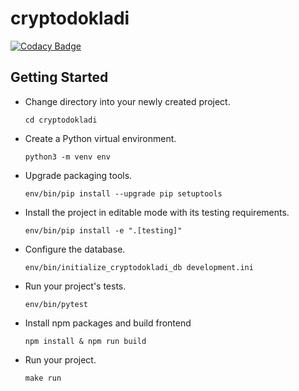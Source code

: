 # cryptodokladi

[![Codacy Badge](https://api.codacy.com/project/badge/Grade/912fccdd4f654710a2695789cee7c1d0)](https://app.codacy.com/app/Alko89/cryptodokladi?utm_source=github.com&utm_medium=referral&utm_content=Alko89/cryptodokladi&utm_campaign=Badge_Grade_Dashboard)

## Getting Started

- Change directory into your newly created project.

    `cd cryptodokladi`

- Create a Python virtual environment.

    `python3 -m venv env`

- Upgrade packaging tools.

    `env/bin/pip install --upgrade pip setuptools`

- Install the project in editable mode with its testing requirements.

    `env/bin/pip install -e ".[testing]"`

- Configure the database.

    `env/bin/initialize_cryptodokladi_db development.ini`

- Run your project's tests.

    `env/bin/pytest`

- Install npm packages and build frontend

    `npm install & npm run build`

- Run your project.

    `make run`
